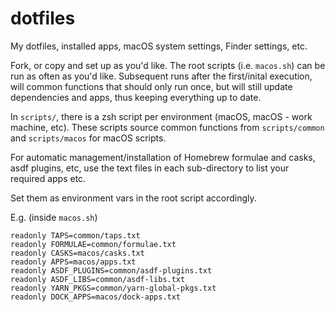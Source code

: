 # dotfiles

My dotfiles, installed apps, macOS system settings, Finder settings, etc.

Fork, or copy and set up as you'd like. The root scripts (i.e. `macos.sh`) can be run as often as you'd like. Subsequent runs after the first/inital execution, will common functions that should only run once, but will still update dependencies and apps, thus keeping everything up to date.

In `scripts/`, there is a zsh script per environment (macOS, macOS - work machine, etc). These scripts source common functions from `scripts/common` and `scripts/macos` for macOS scripts.

For automatic management/installation of Homebrew formulae and casks, asdf plugins, etc, use the text files in each sub-directory to list your required apps etc.

Set them as environment vars in the root script accordingly.

E.g. (inside `macos.sh`)

```
readonly TAPS=common/taps.txt
readonly FORMULAE=common/formulae.txt
readonly CASKS=macos/casks.txt
readonly APPS=macos/apps.txt
readonly ASDF_PLUGINS=common/asdf-plugins.txt
readonly ASDF_LIBS=common/asdf-libs.txt
readonly YARN_PKGS=common/yarn-global-pkgs.txt
readonly DOCK_APPS=macos/dock-apps.txt
```
